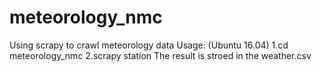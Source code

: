 # meteorology_nmc
Using scrapy to crawl meteorology data 
Usage: (Ubuntu 16.04)
1.cd meteorology_nmc
2.scrapy station
The result is stroed in the weather.csv
